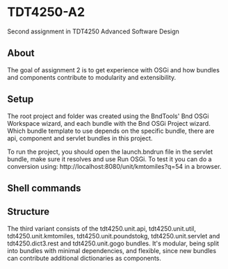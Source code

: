 # TDT4250-A2
Second assignment in TDT4250 Advanced Software Design

About
------
The goal of assignment 2 is to get experience with OSGi and how bundles and components contribute to modularity and extensibility. 

Setup
------
The root project and folder was created using the BndTools' Bnd OSGi Workspace wizard, and each bundle with the Bnd OSGi Project wizard. Which bundle template to use depends on the specific bundle, there are api, component and servlet bundles in this project.

To run the project, you should open the launch.bndrun file in the servlet bundle, make sure it resolves and use Run OSGi. 
To test it you can do a conversion using: http://localhost:8080/unit/kmtomiles?q=54 in a browser.

Shell commands
------


Structure
------
The third variant consists of the tdt4250.unit.api, tdt4250.unit.util, tdt4250.unit.kmtomiles, tdt4250.unit.poundstokg, tdt4250.unit.servlet and tdt4250.dict3.rest and tdt4250.unit.gogo bundles. 
It's modular, being split into bundles with minimal dependencies, and flexible, since new bundles can contribute additional dictionaries as components.


